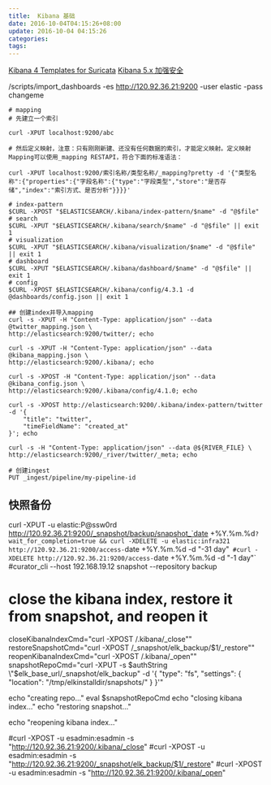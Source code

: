 ```yaml
---
title:  Kibana 基础
date: 2016-10-04T04:15:26+08:00
update: 2016-10-04 04:15:26
categories:
tags:
---
```

[Kibana 4 Templates for Suricata](https://github.com/StamusNetworks/KTS)
[ Kibana 5.x 加强安全 ](http://blog.csdn.net/choelea/article/details/53841218)

/scripts/import_dashboards -es http://120.92.36.21:9200 -user elastic -pass changeme

```
# mapping
# 先建立一个索引

curl -XPUT localhost:9200/abc

# 然后定义映射，注意：只有刚刚新建、还没有任何数据的索引，才能定义映射。定义映射Mapping可以使用_mapping RESTAPI，符合下面的标准语法：

curl -XPUT localhost:9200/索引名称/类型名称/_mapping?pretty -d '{"类型名称":{"properties":{"字段名称":{"type":"字段类型","store":"是否存储","index":"索引方式、是否分析"}}}}'

# index-pattern
$CURL -XPOST "$ELASTICSEARCH/.kibana/index-pattern/$name" -d "@$file"
# search
$CURL -XPUT "$ELASTICSEARCH/.kibana/search/$name" -d "@$file" || exit 1
# visualization
$CURL -XPUT "$ELASTICSEARCH/.kibana/visualization/$name" -d "@$file" || exit 1
# dashboard
$CURL -XPUT "$ELASTICSEARCH/.kibana/dashboard/$name" -d "@$file" || exit 1
# config
$CURL -XPOST $ELASTICSEARCH/.kibana/config/4.3.1 -d @dashboards/config.json || exit 1
```
```
## 创建index并导入mapping
curl -s -XPUT -H "Content-Type: application/json" --data @twitter_mapping.json \
http://elasticsearch:9200/twitter/; echo

curl -s -XPUT -H "Content-Type: application/json" --data @kibana_mapping.json \
http://elasticsearch:9200/.kibana/; echo

curl -s -XPOST -H "Content-Type: application/json" --data @kibana_config.json \
http://elasticsearch:9200/.kibana/config/4.1.0; echo

curl -s -XPOST http://elasticsearch:9200/.kibana/index-pattern/twitter -d '{
	"title": "twitter",
	"timeFieldName": "created_at"
}'; echo

curl -s -H "Content-Type: application/json" --data @${RIVER_FILE} \
http://elasticsearch:9200/_river/twitter/_meta; echo
```

```
# 创建ingest
PUT _ingest/pipeline/my-pipeline-id
```



## 快照备份
curl -XPUT -u elastic:P@ssw0rd http://120.92.36.21:9200/_snapshot/backup/snapshot_`date +%Y.%m.%d`?wait_for_completion=true && curl -XDELETE -u elastic:infra321 http://120.92.36.21:9200/access-`date +%Y.%m.%d -d "-31 day"`
#curl -XDELETE http://120.92.36.21:9200/access-`date +%Y.%m.%d -d "-1 day"`
#curator_cli --host 192.168.19.12 snapshot --repository backup



# close the kibana index, restore it from snapshot, and reopen it
closeKibanaIndexCmd="curl -XPOST /.kibana/_close\""
restoreSnapshotCmd="curl -XPOST /_snapshot/elk_backup/$1/_restore\""
reopenKibanaIndexCmd="curl -XPOST /.kibana/_open\""
snapshotRepoCmd="curl -XPUT -s $authString \"$elk_base_url/_snapshot/elk_backup\" -d '{
      \"type\": \"fs\",
      \"settings\": {
          \"location\": \"/tmp/elkinstalldir/snapshots/\"
      }
  }'"

echo "creating repo..."
eval $snapshotRepoCmd
echo "closing kibana index..."
echo "restoring snapshot..."

echo "reopening kibana index..."

#curl -XPOST -u esadmin:esadmin  -s "http://120.92.36.21:9200/.kibana/_close"
#curl -XPOST -u esadmin:esadmin  -s "http://120.92.36.21:9200/_snapshot/elk_backup/$1/_restore"
#curl -XPOST -u esadmin:esadmin  -s "http://120.92.36.21:9200/.kibana/_open"
